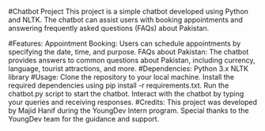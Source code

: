 #Chatbot Project
This project is a simple chatbot developed using Python and NLTK. The chatbot can assist users with booking appointments and answering frequently asked questions (FAQs) about Pakistan.

#Features:
Appointment Booking: Users can schedule appointments by specifying the date, time, and purpose.
FAQs about Pakistan: The chatbot provides answers to common questions about Pakistan, including currency, language, tourist attractions, and more.
#Dependencies:
Python 3.x
NLTK library
#Usage:
Clone the repository to your local machine.
Install the required dependencies using pip install -r requirements.txt.
Run the chatbot.py script to start the chatbot.
Interact with the chatbot by typing your queries and receiving responses.
#Credits:
This project was developed by Majid Hanif during the YoungDev Intern program. Special thanks to the YoungDev team for the guidance and support.
